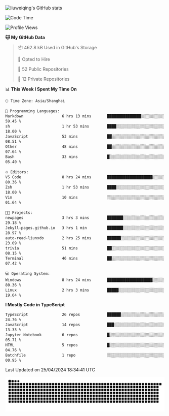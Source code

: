 ![liuweiqing's GitHub stats](https://github-readme-stats.vercel.app/api?username=14790897&show_icons=true&locale=cn&include_all_commits=true&count_private=true)

<!--START_SECTION:waka-->
![Code Time](http://img.shields.io/badge/Code%20Time-975%20hrs%2040%20mins-blue)

![Profile Views](http://img.shields.io/badge/Profile%20Views-39-blue)

**🐱 My GitHub Data** 

> 📦 462.8 kB Used in GitHub's Storage 
 > 
> 💼 Opted to Hire
 > 
> 📜 52 Public Repositories 
 > 
> 🔑 12 Private Repositories 
 > 
📊 **This Week I Spent My Time On** 

```text
🕑︎ Time Zone: Asia/Shanghai

💬 Programming Languages: 
Markdown                 6 hrs 13 mins       ███████████████░░░░░░░░░░   59.45 % 
sh                       1 hr 53 mins        ████░░░░░░░░░░░░░░░░░░░░░   18.00 % 
JavaScript               53 mins             ██░░░░░░░░░░░░░░░░░░░░░░░   08.51 % 
Other                    48 mins             ██░░░░░░░░░░░░░░░░░░░░░░░   07.64 % 
Bash                     33 mins             █░░░░░░░░░░░░░░░░░░░░░░░░   05.40 % 

🔥 Editors: 
VS Code                  8 hrs 24 mins       ████████████████████░░░░░   80.36 % 
Zsh                      1 hr 53 mins        ████░░░░░░░░░░░░░░░░░░░░░   18.00 % 
Vim                      10 mins             ░░░░░░░░░░░░░░░░░░░░░░░░░   01.64 % 

🐱‍💻 Projects: 
newpages                 3 hrs 3 mins        ███████░░░░░░░░░░░░░░░░░░   29.18 % 
Jekyll-pages.github.io   3 hrs 1 min         ███████░░░░░░░░░░░░░░░░░░   28.97 % 
auto-read-liunxdo        2 hrs 25 mins       ██████░░░░░░░░░░░░░░░░░░░   23.09 % 
trivia                   51 mins             ██░░░░░░░░░░░░░░░░░░░░░░░   08.15 % 
Terminal                 46 mins             ██░░░░░░░░░░░░░░░░░░░░░░░   07.42 % 

💻 Operating System: 
Windows                  8 hrs 24 mins       ████████████████████░░░░░   80.36 % 
Linux                    2 hrs 3 mins        █████░░░░░░░░░░░░░░░░░░░░   19.64 % 
```

**I Mostly Code in TypeScript** 

```text
TypeScript               26 repos            ██████░░░░░░░░░░░░░░░░░░░   24.76 % 
JavaScript               14 repos            ███░░░░░░░░░░░░░░░░░░░░░░   13.33 % 
Jupyter Notebook         6 repos             █░░░░░░░░░░░░░░░░░░░░░░░░   05.71 % 
HTML                     5 repos             █░░░░░░░░░░░░░░░░░░░░░░░░   04.76 % 
Batchfile                1 repo              ░░░░░░░░░░░░░░░░░░░░░░░░░   00.95 % 
```




 Last Updated on 25/04/2024 18:34:41 UTC
<!--END_SECTION:waka-->

<picture>
  <source media="(prefers-color-scheme: dark)" srcset="https://raw.githubusercontent.com/14790897/14790897/output/github-contribution-grid-snake-dark.svg" />
  <source media="(prefers-color-scheme: light)" srcset="https://raw.githubusercontent.com/14790897/14790897/output/github-contribution-grid-snake.svg" />
  <img alt="github-snake" src="https://raw.githubusercontent.com/14790897/14790897/output/github-contribution-grid-snake.svg" />
</picture>
